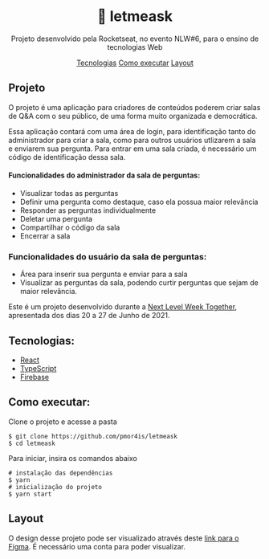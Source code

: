 <div align="center">

# :rocket: letmeask
Projeto desenvolvido pela Rocketseat, no evento NLW#6, para o ensino de tecnologias Web

[Tecnologias](#tecnologias)
[Como executar](#como-executar)
[Layout](#layout)

</div>

## Projeto
O projeto é uma aplicação para criadores de conteúdos poderem criar salas de Q&A com o seu público, de uma forma muito organizada e democrática.

Essa aplicação contará com uma área de login, para identificação tanto do administrador para criar a sala, como para outros usuários utlizarem a sala e enviarem sua pergunta. Para entrar em uma sala criada, é necessário um código de identificação dessa sala. 

#### Funcionalidades do administrador da sala de perguntas:
* Visualizar todas as perguntas 
* Definir uma pergunta como destaque, caso ela possua maior relevância
* Responder as perguntas individualmente
* Deletar uma pergunta
* Compartilhar o código da sala
* Encerrar a sala

### Funcionalidades do usuário da sala de perguntas: 
* Área para inserir sua pergunta e enviar para a sala
* Visualizar as perguntas da sala, podendo curtir perguntas que sejam de maior relevância.

Este é um projeto desenvolvido durante a [Next Level Week Together](https://www.rocketseat.com.br/nlw), apresentada dos dias 20 a 27 de Junho de 2021.


## Tecnologias: 
* [React](https://react.dev/)
* [TypeScript](https://firebase.google.com/?hl=pt-br)
* [Firebase](https://www.typescriptlang.org/)

## Como executar:
Clone o projeto e acesse a pasta
~~~ shell
$ git clone https://github.com/pmor4is/letmeask
$ cd letmeask
~~~

Para iniciar, insira os comandos abaixo
~~~ shell
# instalação das dependências
$ yarn
# inicialização do projeto
$ yarn start
~~~

## Layout 
O design desse projeto pode ser visualizado através deste [link para o Figma](https://www.figma.com/file/hNl3mDhH9Jz01yQ91QTHjl/Letmeask-(Community)?type=design&node-id=0-1&mode=design&t=mUpL9L6JYTG2W5z3-0). É necessário uma conta para poder visualizar.
